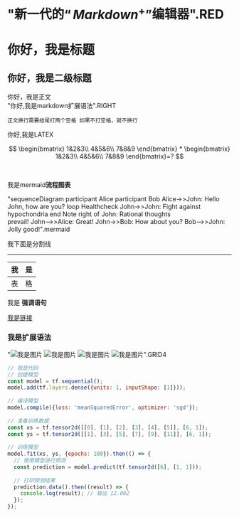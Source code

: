 # "新一代的$“Markdown^+”$编辑器".RED 


# 你好，我是标题

## 你好，我是二级标题

你好，我是正文  
"你好,我是markdown扩展语法".RIGHT 

`正文换行需要结尾打两个空格
如果不打空格，就不换行`

你好,我是LATEX  

$$
\begin{bmatrix}
1&2&3\\
4&5&6\\
7&8&9
\end{bmatrix}
*
\begin{bmatrix}
1&2&3\\
4&5&6\\
7&8&9
\end{bmatrix}=?
$$

<br>

我是mermaid**流程图表** 


"sequenceDiagram
    participant Alice
    participant Bob
    Alice->>John: Hello John, how are you?
    loop Healthcheck
        John->>John: Fight against hypochondria
    end
    Note right of John: Rational thoughts <br/>prevail!
    John-->>Alice: Great!
    John->>Bob: How about you?
    Bob-->>John: Jolly good!".mermaid 


我下面是分割线

---

| 我      | 是    | 
| -        |  -     |
| 表      |   格  |

我是 **强调语句**

[我是链接](https://bigonion.cn)

### 我是扩展语法

"![我是图片](http://bigonion.cn/background/wallheaven.jfif)
![我是图片](http://bigonion.cn/background/wallheaven.jfif)
![我是图片](http://bigonion.cn/background/wallheaven.jfif)
![我是图片](http://bigonion.cn/background/wallheaven.jfif)".GRID4 



```js
// 我是代码
// 创建模型  
const model = tf.sequential();  
model.add(tf.layers.dense({units: 1, inputShape: [1]}));  
  
// 编译模型  
model.compile({loss: 'meanSquaredError', optimizer: 'sgd'});  
  
// 准备训练数据  
const xs = tf.tensor2d([[0], [1], [2], [3], [4], [5]], [6, 1]);  
const ys = tf.tensor2d([[1], [3], [5], [7], [9], [11]], [6, 1]);  
  
// 训练模型  
model.fit(xs, ys, {epochs: 100}).then(() => {  
  // 使用模型进行预测  
  const prediction = model.predict(tf.tensor2d([6], [1, 1]));  
    
  // 打印预测结果  
  prediction.data().then((result) => {  
    console.log(result); // 输出 12.002  
  });  
});  
```
     
                
        